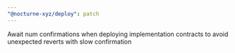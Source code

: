 ```yaml
---
"@nocturne-xyz/deploy": patch
---
```


Await num confirmations when deploying implementation contracts to avoid unexpected reverts with slow confirmation
